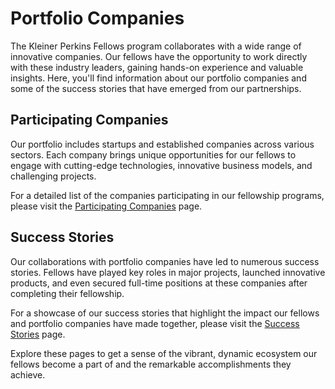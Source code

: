 # Portfolio Companies

The Kleiner Perkins Fellows program collaborates with a wide range of innovative companies. Our fellows have the opportunity to work directly with these industry leaders, gaining hands-on experience and valuable insights. Here, you'll find information about our portfolio companies and some of the success stories that have emerged from our partnerships.

## Participating Companies

Our portfolio includes startups and established companies across various sectors. Each company brings unique opportunities for our fellows to engage with cutting-edge technologies, innovative business models, and challenging projects. 

For a detailed list of the companies participating in our fellowship programs, please visit the [Participating Companies](https://kleinerperkinsfellows.com/participating-companies) page.

## Success Stories

Our collaborations with portfolio companies have led to numerous success stories. Fellows have played key roles in major projects, launched innovative products, and even secured full-time positions at these companies after completing their fellowship. 

For a showcase of our success stories that highlight the impact our fellows and portfolio companies have made together, please visit the [Success Stories](https://kleinerperkinsfellows.com/success-stories) page.

Explore these pages to get a sense of the vibrant, dynamic ecosystem our fellows become a part of and the remarkable accomplishments they achieve.
